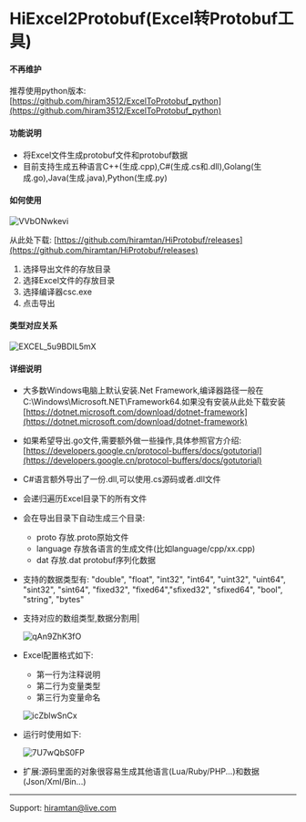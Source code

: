 # HiExcel2Protobuf(Excel转Protobuf工具)

#### 不再维护
推荐使用python版本: [https://github.com/hiram3512/ExcelToProtobuf_python](https://github.com/hiram3512/ExcelToProtobuf_python)

#### 功能说明
- 将Excel文件生成protobuf文件和protobuf数据
- 目前支持生成五种语言C++(生成.cpp),C#(生成.cs和.dll),Golang(生成.go),Java(生成.java),Python(生成.py)

#### 如何使用
![VVbONwkevi](Others/VVbONwkevi.png)

从此处下载: [https://github.com/hiramtan/HiProtobuf/releases](https://github.com/hiramtan/HiProtobuf/releases)
1. 选择导出文件的存放目录
2. 选择Excel文件的存放目录
3. 选择编译器csc.exe
4. 点击导出

#### 类型对应关系
![EXCEL_5u9BDIL5mX](Others/EXCEL_5u9BDIL5mX.png)

#### 详细说明
- 大多数Windows电脑上默认安装.Net Framework,编译器路径一般在C:\Windows\Microsoft.NET\Framework64.如果没有安装从此处下载安装 [https://dotnet.microsoft.com/download/dotnet-framework](https://dotnet.microsoft.com/download/dotnet-framework)
- 如果希望导出.go文件,需要额外做一些操作,具体参照官方介绍: [https://developers.google.cn/protocol-buffers/docs/gotutorial](https://developers.google.cn/protocol-buffers/docs/gotutorial)
- C#语言额外导出了一份.dll,可以使用.cs源码或者.dll文件
- 会递归遍历Excel目录下的所有文件
- 会在导出目录下自动生成三个目录:
  - proto 存放.proto原始文件
  - language 存放各语言的生成文件(比如language/cpp/xx.cpp)
  - dat 存放.dat protobuf序列化数据
- 支持的数据类型有: "double", "float", "int32", "int64", "uint32", "uint64", "sint32", "sint64", "fixed32", "fixed64","sfixed32", "sfixed64", "bool", "string", "bytes"
- 支持对应的数组类型,数据分割用|

  ![qAn9ZhK3fO](Others/qAn9ZhK3fO.png)
- Excel配置格式如下:
  - 第一行为注释说明
  - 第二行为变量类型
  - 第三行为变量命名

  ![icZblwSnCx](Others/icZblwSnCx.png)
- 运行时使用如下:

  ![7U7wQbS0FP](Others/7U7wQbS0FP.png)
- 扩展:源码里面的对象很容易生成其他语言(Lua/Ruby/PHP...)和数据(Json/Xml/Bin...)

---------------------------------
Support: hiramtan@live.com
